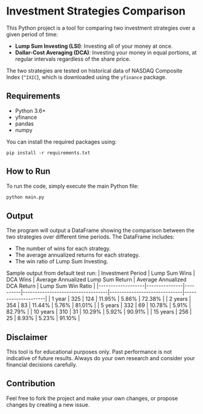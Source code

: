 # Investment Strategies Comparison

This Python project is a tool for comparing two investment strategies over a given period of time:

- **Lump Sum Investing (LSI)**: Investing all of your money at once.
- **Dollar-Cost Averaging (DCA)**: Investing your money in equal portions, at regular intervals regardless of the share price. 

The two strategies are tested on historical data of NASDAQ Composite Index (`^IXIC`), which is downloaded using the `yfinance` package.

## Requirements
- Python 3.6+
- yfinance
- pandas
- numpy


You can install the required packages using:

```
pip install -r requirements.txt
```

## How to Run
To run the code, simply execute the main Python file:

```sh
python main.py
```

## Output
The program will output a DataFrame showing the comparison between the two strategies over different time periods. The DataFrame includes:

- The number of wins for each strategy.
- The average annualized returns for each strategy.
- The win ratio of Lump Sum Investing.

Sample output from default test run:
| Investment Period | Lump Sum Wins | DCA Wins | Average Annualized Lump Sum Return | Average Annualized DCA Return | Lump Sum Win Ratio |
|-------------------|---------------|----------|-----------------------------------|------------------------------|---------------------|
| 1 year            | 325           | 124      | 11.95%                            | 5.86%                        | 72.38%              |
| 2 years           | 354           | 83       | 11.44%                            | 5.76%                        | 81.01%              |
| 5 years           | 332           | 69       | 10.78%                            | 5.91%                        | 82.79%              |
| 10 years          | 310           | 31       | 10.29%                            | 5.92%                        | 90.91%              |
| 15 years          | 256           | 25       | 8.93%                             | 5.23%                        | 91.10%              |

## Disclaimer
This tool is for educational purposes only. Past performance is not indicative of future results. Always do your own research and consider your financial decisions carefully.

## Contribution
Feel free to fork the project and make your own changes, or propose changes by creating a new issue.
